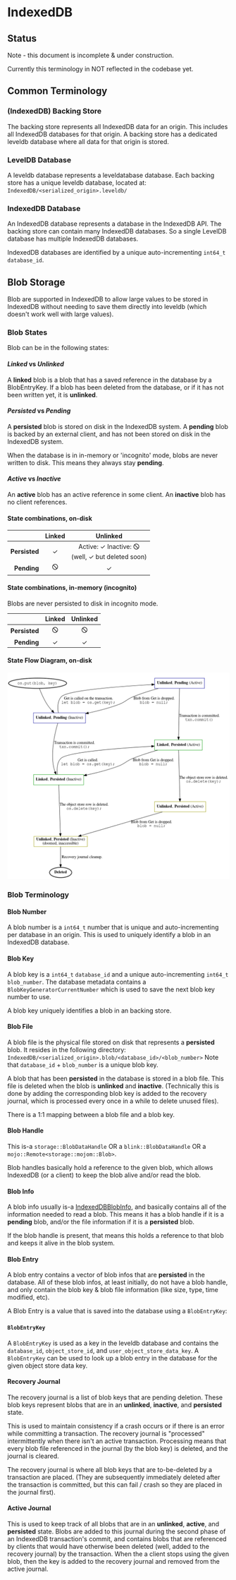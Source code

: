 

# IndexedDB

## Status
Note - this document is incomplete & under construction.

Currently this terminology in NOT reflected in the codebase yet.

## Common Terminology
### (IndexedDB) Backing Store
The backing store represents all IndexedDB data for an origin. This includes
all IndexedDB databases for that origin. A backing store has a dedicated
leveldb database where all data for that origin is stored.
### LevelDB Database
A leveldb database represents a leveldatabase database. Each backing store has
a unique leveldb database, located at:
`IndexedDB/<serialized_origin>.leveldb/`

### IndexedDB Database
An IndexedDB database represents a database in the IndexedDB API. The backing
store can contain many IndexedDB  databases. So a single LevelDB database has
multiple IndexedDB databases.

IndexedDB databases are identified by a unique auto-incrementing `int64_t`
`database_id`.

## Blob Storage
Blob are supported in IndexedDB to allow large values to be stored in IndexedDB
without needing to save them directly into leveldb (which doesn't work well
with large values).


### Blob States
Blob can be in the following states:

#### _Linked_ vs _Unlinked_
A **linked** blob is a blob that has a saved reference in the database by a
BlobEntryKey. If a blob has been deleted from the database, or if it has not
been written yet, it is **unlinked**.

#### _Persisted_ vs _Pending_
A **persisted** blob is stored on disk in the IndexedDB system. A **pending**
blob is backed by an external client, and has not been stored on disk in the
IndexedDB system.

When the database is in in-memory or 'incognito' mode, blobs are never written
to disk. This means they always stay **pending**.

#### _Active_ vs _Inactive_
An **active** blob has an active reference in some client. An **inactive** blob
has no client references.

#### State combinations, on-disk

|               | **Linked** | **Unlinked** |
| ------------: | :--------: | :----------: |
| **Persisted** | ✓          | Active: ✓ Inactive: 🛇<br>(well, ✓ but deleted soon) |
| **Pending**   | 🛇          | ✓            |

#### State combinations, in-memory (incognito)
Blobs are never persisted to disk in incognito mode.

|               | **Linked** | **Unlinked** |
| ------------: | :--------: | :----------: |
| **Persisted** | 🛇          | 🛇          |
| **Pending**   | ✓          | ✓            |

#### State Flow Diagram, on-disk

![Blob state diagram](BlobStateDiagram.png)
### Blob Terminology
#### Blob Number
A blob number is a `int64_t` number that is unique and auto-incrementing per
database in an origin. This is used to uniquely identify a blob in an IndexedDB
database.

#### Blob Key
A blob key is a `int64_t` `database_id` and a unique auto-incrementing
`int64_t` `blob_number`. The database metadata contains a
`BlobKeyGeneratorCurrentNumber` which is used to save the next blob key number
to use.

A blob key uniquely identifies a blob in an backing store.

####  Blob File
A blob file is the physical file stored on disk that represents a **persisted**
blob. It resides in the following directory:
`IndexedDB/<serialized_origin>.blob/<database_id>/<blob_number>`
Note that `database_id` + `blob_number` is a unique blob key.

A blob that has been **persisted** in the database is stored in a blob file.
This file is deleted when the blob is **unlinked** and **inactive**.
(Technically this is done by adding the corresponding blob key is added to the
recovery journal, which is processed every once in a while to delete unused
files).

There is a 1:1 mapping between a blob file and a blob key.

#### Blob Handle
This is-a `storage::BlobDataHandle` OR a `blink::BlobDataHandle` OR a
`mojo::Remote<storage::mojom::Blob>`.

Blob handles basically hold a reference to the given blob, which allows
IndexedDB (or a client) to keep the blob alive and/or read the blob.

#### Blob Info
A  blob info usually is-a [IndexedDBBlobInfo](../indexed_db_blob_info.h), and
basically contains all of the information needed to read a blob. This means it
has a blob handle if it is a **pending** blob, and/or the file information if
it is a **persisted** blob.

If the blob handle is present, that means this holds a reference to that blob
and keeps it alive in the blob system.

#### Blob Entry
A blob entry contains a vector of blob infos that are **persisted** in the
database. All of these blob infos, at least initially, do not have a blob
handle, and only contain the blob key & blob file information (like size, type,
time modified, etc).

A Blob Entry is a value that is saved into the database using a `BlobEntryKey`:

#### `BlobEntryKey`
A `BlobEntryKey` is used as a key in the leveldb database and contains the
`database_id`, `object_store_id`, and `user_object_store_data_key`. A
`BlobEntryKey` can be used to look up a blob entry in the database for the
given object store data key.

#### Recovery Journal
The recovery journal is a list of blob keys that are pending deletion. These
blob keys represent blobs that are in an **unlinked**, **inactive**, and
**persisted** state.

This is used to maintain consistency if a crash occurs or if there is an error
while committing a transaction. The recovery journal is "processed"
intermittently when there isn't an active transaction. Processing means that
every blob file referenced in the journal (by the blob key) is deleted, and the
journal is cleared.

The recovery journal is where all blob keys that are to-be-deleted by a
transaction are placed. (They are subsequently immediately deleted after the
transaction is committed, but this can fail / crash so they are placed in the
journal first).

#### Active Journal
This is used to keep track of all blobs that are in an  **unlinked**,
**active**, and **persisted** state. Blobs are added to this journal during the
second phase of an IndexedDB transaction's commit, and contains blobs that are
referenced by clients that would have otherwise been deleted (well, added to
the recovery journal) by the transaction. When the a client stops using the
given blob, then the key is added to the recovery journal and removed from the
active journal.